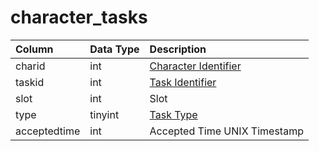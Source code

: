 # character_tasks

| Column | Data Type | Description |
| :--- | :--- | :--- |
| charid | int | [Character Identifier](character_data.md) |
| taskid | int | [Task Identifier](../../../schema/categories/tasks/tasks.md) |
| slot | int | Slot |
| type | tinyint | [Task Type](../../../../categories/task-system-guide/task-types) |
| acceptedtime | int | Accepted Time UNIX Timestamp |

